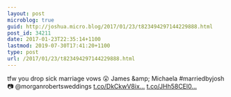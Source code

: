 ```yaml
---
layout: post
microblog: true
guid: http://joshua.micro.blog/2017/01/23/t823494297144229888.html
post_id: 34211
date: 2017-01-23T22:35:14+1100
lastmod: 2019-07-30T17:41:20+1100
type: post
url: /2017/01/23/t823494297144229888.html
---
```

tfw you drop sick marriage vows 😮 James &amp;amp; Michaela #marriedbyjosh 📷 @morganrobertsweddings [t.co/DkCkwV8ix...](https://t.co/DkCkwV8ix5) [t.co/JHh58CEl0...](https://t.co/JHh58CEl0r)
